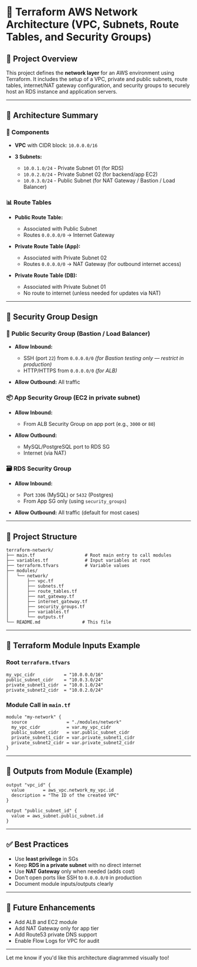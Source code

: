 # 📘 Terraform AWS Network Architecture (VPC, Subnets, Route Tables, and Security Groups)

## 📌 Project Overview

This project defines the **network layer** for an AWS environment using Terraform. It includes the setup of a VPC, private and public subnets, route tables, internet/NAT gateway configuration, and security groups to securely host an RDS instance and application servers.

---

## 📐 Architecture Summary

### 🔧 Components

* **VPC** with CIDR block: `10.0.0.0/16`
* **3 Subnets:**

  * `10.0.1.0/24` - Private Subnet 01 (for RDS)
  * `10.0.2.0/24` - Private Subnet 02 (for backend/app EC2)
  * `10.0.3.0/24` - Public Subnet (for NAT Gateway / Bastion / Load Balancer)

### 📊 Route Tables

* **Public Route Table:**

  * Associated with Public Subnet
  * Routes `0.0.0.0/0` → Internet Gateway

* **Private Route Table (App):**

  * Associated with Private Subnet 02
  * Routes `0.0.0.0/0` → NAT Gateway (for outbound internet access)

* **Private Route Table (DB):**

  * Associated with Private Subnet 01
  * No route to internet (unless needed for updates via NAT)

---

## 🔐 Security Group Design

### 📡 Public Security Group (Bastion / Load Balancer)

* **Allow Inbound:**

  * SSH (port `22`) from `0.0.0.0/0` *(for Bastion testing only — restrict in production)*
  * HTTP/HTTPS from `0.0.0.0/0` *(for ALB)*
* **Allow Outbound:** All traffic

### 📦 App Security Group (EC2 in private subnet)

* **Allow Inbound:**

  * From ALB Security Group on app port (e.g., `3000` or `80`)
* **Allow Outbound:**

  * MySQL/PostgreSQL port to RDS SG
  * Internet (via NAT)

### 🗃️ RDS Security Group

* **Allow Inbound:**

  * Port `3306` (MySQL) or `5432` (Postgres)
  * From App SG only (using `security_groups`)
* **Allow Outbound:** All traffic (default for most cases)

---

## 📁 Project Structure

```
terraform-network/
├── main.tf                   # Root main entry to call modules
├── variables.tf              # Input variables at root
├── terraform.tfvars          # Variable values
├── modules/
│   └── network/
│       ├── vpc.tf
│       ├── subnets.tf
│       ├── route_tables.tf
│       ├── nat_gateway.tf
│       ├── internet_gateway.tf
│       ├── security_groups.tf
│       ├── variables.tf
│       └── outputs.tf
└── README.md                # This file
```

---

## 🔄 Terraform Module Inputs Example

### Root `terraform.tfvars`

```hcl
my_vpc_cidr           = "10.0.0.0/16"
public_subnet_cidr    = "10.0.3.0/24"
private_subnet1_cidr  = "10.0.1.0/24"
private_subnet2_cidr  = "10.0.2.0/24"
```

### Module Call in `main.tf`

```hcl
module "my-network" {
  source               = "./modules/network"
  my_vpc_cidr          = var.my_vpc_cidr
  public_subnet_cidr   = var.public_subnet_cidr
  private_subnet1_cidr = var.private_subnet1_cidr
  private_subnet2_cidr = var.private_subnet2_cidr
}
```

---

## 📝 Outputs from Module (Example)

```hcl
output "vpc_id" {
  value       = aws_vpc.network_my_vpc.id
  description = "The ID of the created VPC"
}

output "public_subnet_id" {
  value = aws_subnet.public_subnet.id
}
```

---

## ✅ Best Practices

* Use **least privilege** in SGs
* Keep **RDS in a private subnet** with no direct internet
* Use **NAT Gateway** only when needed (adds cost)
* Don't open ports like SSH to `0.0.0.0/0` in production
* Document module inputs/outputs clearly

---

## 📣 Future Enhancements

* Add ALB and EC2 module
* Add NAT Gateway only for app tier
* Add Route53 private DNS support
* Enable Flow Logs for VPC for audit

---

Let me know if you'd like this architecture diagrammed visually too!
